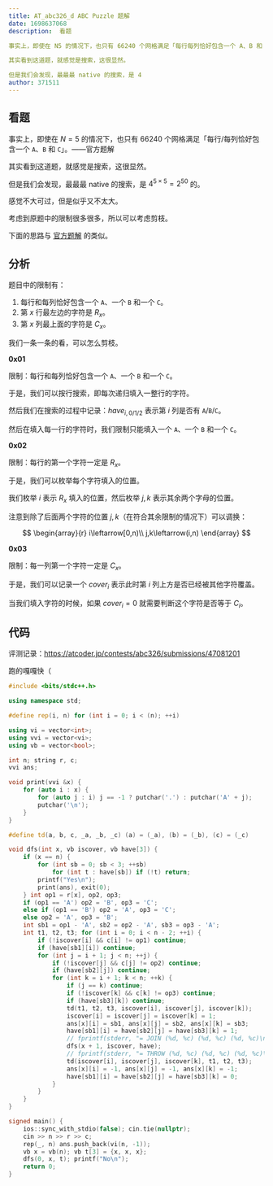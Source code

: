 ```yaml
---
title: AT_abc326_d ABC Puzzle 题解
date: 1698637068
description:  看题

事实上，即使在 N5 的情况下，也只有 66240 个网格满足「每行每列恰好包含一个 A、B 和 C」。——官方题解

其实看到这道题，就感觉是搜索，这很显然。

但是我们会发现，最最最 native 的搜索，是 4
author: 371511
---
```


## 看题

事实上，即使在 $N=5$ 的情况下，也只有 $66240$ 个网格满足「每行/每列恰好包含一个 `A`、`B` 和 `C`」。——官方题解

其实看到这道题，就感觉是搜索，这很显然。

但是我们会发现，最最最 native 的搜索，是 $4^{5\times5}=2^{50}$ 的。

感觉不大可过，但是似乎又不太大。

考虑到原题中的限制很多很多，所以可以考虑剪枝。

下面的思路与 [官方题解](https://atcoder.jp/contests/abc326/editorial/7548) 的类似。

## 分析

题目中的限制有：

1. 每行和每列恰好包含一个 `A`、一个 `B` 和一个 `C`。
2. 第 $x$ 行最左边的字符是 $R_x$。
3. 第 $x$ 列最上面的字符是 $C_x$。

我们一条一条的看，可以怎么剪枝。

**0x01**

限制：每行和每列恰好包含一个 `A`、一个 `B` 和一个 `C`。

于是，我们可以按行搜索，即每次递归填入一整行的字符。

然后我们在搜索的过程中记录：$\mathit{have}_{i,0/1/2}$ 表示第 $i$ 列是否有 `A`/`B`/`C`。

然后在填入每一行的字符时，我们限制只能填入一个 `A`、一个 `B` 和一个 `C`。

**0x02**

限制：每行的第一个字符一定是 $R_x$。

于是，我们可以枚举每个字符填入的位置。

我们枚举 $i$ 表示 $R_x$ 填入的位置，然后枚举 $j,k$ 表示其余两个字母的位置。

注意到除了后面两个字符的位置 $j,k$（在符合其余限制的情况下）可以调换：

$$
\begin{array}{r}
i\leftarrow[0,n)\\
j,k\leftarrow(i,n)
\end{array}
$$

**0x03**

限制：每一列第一个字符一定是 $C_x$。

于是，我们可以记录一个 $\mathit{cover}_i$ 表示此时第 $i$ 列上方是否已经被其他字符覆盖。

当我们填入字符的时候，如果 $\mathit{cover}_i=0$ 就需要判断这个字符是否等于 $C_i$。

## 代码

评测记录：<https://atcoder.jp/contests/abc326/submissions/47081201>

跑的嘎嘎快（

```cpp
#include <bits/stdc++.h>

using namespace std;

#define rep(i, n) for (int i = 0; i < (n); ++i)

using vi = vector<int>;
using vvi = vector<vi>;
using vb = vector<bool>;

int n; string r, c; 
vvi ans;

void print(vvi &x) {
    for (auto i : x) {
        for (auto j : i) j == -1 ? putchar('.') : putchar('A' + j);
        putchar('\n');
    }
}

#define td(a, b, c, _a, _b, _c) (a) = (_a), (b) = (_b), (c) = (_c)

void dfs(int x, vb iscover, vb have[3]) {
    if (x == n) {
        for (int sb = 0; sb < 3; ++sb)
            for (int t : have[sb]) if (!t) return;
        printf("Yes\n");
        print(ans), exit(0);
    } int op1 = r[x], op2, op3;
    if (op1 == 'A') op2 = 'B', op3 = 'C';
    else if (op1 == 'B') op2 = 'A', op3 = 'C';
    else op2 = 'A', op3 = 'B';
    int sb1 = op1 - 'A', sb2 = op2 - 'A', sb3 = op3 - 'A';
    int t1, t2, t3; for (int i = 0; i < n - 2; ++i) {
        if (!iscover[i] && c[i] != op1) continue;
        if (have[sb1][i]) continue;
        for (int j = i + 1; j < n; ++j) {
            if (!iscover[j] && c[j] != op2) continue;
            if (have[sb2][j]) continue;
            for (int k = i + 1; k < n; ++k) {
                if (j == k) continue;
                if (!iscover[k] && c[k] != op3) continue;
                if (have[sb3][k]) continue;
                td(t1, t2, t3, iscover[i], iscover[j], iscover[k]);
                iscover[i] = iscover[j] = iscover[k] = 1;
                ans[x][i] = sb1, ans[x][j] = sb2, ans[x][k] = sb3;
                have[sb1][i] = have[sb2][j] = have[sb3][k] = 1;
                // fprintf(stderr, "= JOIN (%d, %c) (%d, %c) (%d, %c)\n", i, op1, j, op2, k, op3);
                dfs(x + 1, iscover, have);
                // fprintf(stderr, "= THROW (%d, %c) (%d, %c) (%d, %c)\n", i, op1, j, op2, k, op3);
                td(iscover[i], iscover[j], iscover[k], t1, t2, t3);
                ans[x][i] = -1, ans[x][j] = -1, ans[x][k] = -1;
                have[sb1][i] = have[sb2][j] = have[sb3][k] = 0;
            }
        }
    }
}

signed main() {
    ios::sync_with_stdio(false); cin.tie(nullptr);
    cin >> n >> r >> c;
    rep(_, n) ans.push_back(vi(n, -1));
    vb x = vb(n); vb t[3] = {x, x, x};
    dfs(0, x, t); printf("No\n");
    return 0;
}
```

